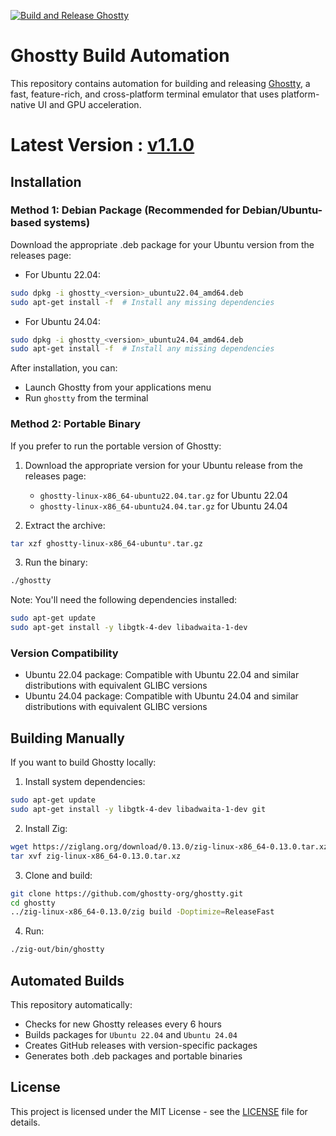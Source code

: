 [![Build and Release Ghostty](https://github.com/MohamedElashri/build-ghostty/actions/workflows/build.yml/badge.svg?event=schedule)](https://github.com/MohamedElashri/build-ghostty/actions/workflows/build.yml)

# Ghostty Build Automation
This repository contains automation for building and releasing [Ghostty](https://github.com/ghostty-org/ghostty), a fast, feature-rich, and cross-platform terminal emulator that uses platform-native UI and GPU acceleration.

# Latest Version : [v1.1.0](https://github.com/MohamedElashri/build-ghostty/releases/tag/v1.1.0)

## Installation

### Method 1: Debian Package (Recommended for Debian/Ubuntu-based systems)
Download the appropriate .deb package for your Ubuntu version from the releases page:

- For Ubuntu 22.04:
```bash
sudo dpkg -i ghostty_<version>_ubuntu22.04_amd64.deb
sudo apt-get install -f  # Install any missing dependencies
```

- For Ubuntu 24.04:
```bash
sudo dpkg -i ghostty_<version>_ubuntu24.04_amd64.deb
sudo apt-get install -f  # Install any missing dependencies
```

After installation, you can:
- Launch Ghostty from your applications menu
- Run `ghostty` from the terminal

### Method 2: Portable Binary
If you prefer to run the portable version of Ghostty:

1. Download the appropriate version for your Ubuntu release from the releases page:
   - `ghostty-linux-x86_64-ubuntu22.04.tar.gz` for Ubuntu 22.04
   - `ghostty-linux-x86_64-ubuntu24.04.tar.gz` for Ubuntu 24.04

2. Extract the archive:
```bash
tar xzf ghostty-linux-x86_64-ubuntu*.tar.gz
```

3. Run the binary:
```bash
./ghostty
```

Note: You'll need the following dependencies installed:
```bash
sudo apt-get update
sudo apt-get install -y libgtk-4-dev libadwaita-1-dev
```

### Version Compatibility
- Ubuntu 22.04 package: Compatible with Ubuntu 22.04 and similar distributions with equivalent GLIBC versions
- Ubuntu 24.04 package: Compatible with Ubuntu 24.04 and similar distributions with equivalent GLIBC versions

## Building Manually
If you want to build Ghostty locally:

1. Install system dependencies:
```bash
sudo apt-get update
sudo apt-get install -y libgtk-4-dev libadwaita-1-dev git
```

2. Install Zig:
```bash
wget https://ziglang.org/download/0.13.0/zig-linux-x86_64-0.13.0.tar.xz
tar xvf zig-linux-x86_64-0.13.0.tar.xz
```

3. Clone and build:
```bash
git clone https://github.com/ghostty-org/ghostty.git
cd ghostty
../zig-linux-x86_64-0.13.0/zig build -Doptimize=ReleaseFast
```

4. Run:
```bash
./zig-out/bin/ghostty
```

## Automated Builds
This repository automatically:
- Checks for new Ghostty releases every 6 hours
- Builds packages for `Ubuntu 22.04` and `Ubuntu 24.04`
- Creates GitHub releases with version-specific packages
- Generates both .deb packages and portable binaries

## License
This project is licensed under the MIT License - see the [LICENSE](LICENSE) file for details.

